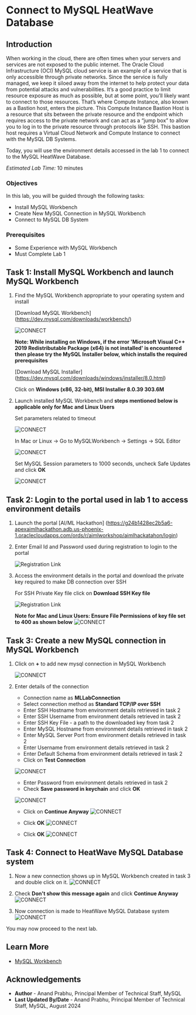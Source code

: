 # Connect to MySQL HeatWave Database

## Introduction

When working in the cloud, there are often times when your servers and services are not exposed to the public internet. The Oracle Cloud Infrastructure (OCI) MySQL cloud service is an example of a service that is only accessible through private networks. Since the service is fully managed, we keep it siloed away from the internet to help protect your data from potential attacks and vulnerabilities. It’s a good practice to limit resource exposure as much as possible, but at some point, you’ll likely want to connect to those resources. That’s where Compute Instance, also known as a Bastion host, enters the picture. This Compute Instance Bastion Host is a resource that sits between the private resource and the endpoint which requires access to the private network and can act as a “jump box” to allow you to log in to the private resource through protocols like SSH.  This bastion host requires a Virtual Cloud Network and Compute Instance to connect with the MySQL DB Systems.

Today, you will use the environment details accessed in the lab 1 to connect to the MySQL HeatWave Database.

_Estimated Lab Time:_ 10 minutes

### Objectives

In this lab, you will be guided through the following tasks:

- Install MySQL Workbench
- Create New MySQL Connection in MySQL Workbench
- Connect to MySQL DB System

### Prerequisites

- Some Experience with MySQL Workbench
- Must Complete Lab 1

## Task 1: Install MySQL Workbench and launch MySQL Workbench

1. Find the MySQL Workbench appropriate to your operating system and install 

    [Download MySQL Workbench] (https://dev.mysql.com/downloads/workbench/)

    ![CONNECT](./images/01connect.png "Download MySQL Workbench")

    **Note: While installing on Windows, if the error 'Microsoft Visual C++ 2019 Redistributable Package (x64) is not installed' is encountered then please try the MySQL Installer below, which installs the required prerequisites**
    
    [Download MySQL Installer] (https://dev.mysql.com/downloads/windows/installer/8.0.html)
    
    Click on **Windows (x86, 32-bit), MSI Installer	8.0.39	303.6M**

2. Launch installed MySQL Workbench and **steps mentioned below is applicable only for Mac and Linux Users** 

   Set parameters related to timeout 

   ![CONNECT](./images/02connect.png "Launch MySQL Workbench")

   In Mac or Linux -> Go to MySQLWorkbench -> Settings -> SQL Editor 

   ![CONNECT](./images/03connect.png "MySQL Workbench Settings")

   Set MySQL Session parameters to 1000 seconds, uncheck Safe Updates and click **OK**

   ![CONNECT](./images/04connect.png "MySQL Workbench session parameters")


## Task 2: Login to the portal used in lab 1 to access environment details

1. Launch the portal [AI/ML Hackathon] (https://g24b1428ec2b5a6-apexaimlhackathon.adb.us-phoenix-1.oraclecloudapps.com/ords/r/aimlworkshop/aimlhackatahon/login)

2. Enter Email Id and Password used during registration to login to the portal 

   ![Registration Link](./images/04registrationpages.png "Click Sign In")
    
3. Access the environment details in the portal and download the private key required to make DB connection over SSH 
   
   For SSH Private Key file click on **Download SSH Key file**

   ![Registration Link](./images/05registrationpages.png "Download keys")

   **Note for Mac and Linux Users: Ensure File Permissions of key file set to 400 as shown below**
   ![CONNECT](./images/06connect.png "Ensure File Permissions are set correctly")


## Task 3: Create a new MySQL connection in MySQL Workbench 

1. Click on **+** to add new mysql connection in MySQL Workbench

   ![CONNECT](./images/05connect.png "Add new connection")

2. Enter details of the connection 
   * Connection name as **MLLabConnection** 
   * Select connection method as **Standard TCP/IP over SSH**
   * Enter SSH Hostname from environment details retrieved in task 2
   * Enter SSH Username from environment details retrieved in task 2
   * Enter SSH Key File - a path to the downloaded key from task 2 
   * Enter MySQL Hostname from environment details retrieved in task 2
   * Enter MySQL Server Port from environment details retrieved in task 2
   * Enter Username from environment details retrieved in task 2
   * Enter Default Schema from environment details retrieved in task 2
   * Click on **Test Connection**

   ![CONNECT](./images/07connect.png "")

   * Enter Password from environment details retrieved in task 2
   * Check **Save password in keychain** and click **OK**

    ![CONNECT](./images/08connect.png "")

   * Click on **Continue Anyway**
    ![CONNECT](./images/09connect.png "")

   * Click **OK**
    ![CONNECT](./images/10connect.png "")

   * Click **OK**
    ![CONNECT](./images/11connect.png "")


## Task 4: Connect to HeatWave MySQL Database system

1. Now a new connection shows up in MySQL Workbench created in task 3 and double click on it.
    ![CONNECT](./images/12connect.png "")

2. Check **Don't show this message again** and click **Continue Anyway** 
    ![CONNECT](./images/13connect.png "")

3. Now connection is made to HeatWave MySQL Database system 
    ![CONNECT](./images/14connect.png "")

You may now proceed to the next lab.

## Learn More

- [MySQL Workbench](https://www.mysql.com/products/workbench/)

## Acknowledgements

- **Author** - Anand Prabhu, Principal Member of Technical Staff, MySQL
- **Last Updated By/Date** - Anand Prabhu, Principal Member of Technical Staff, MySQL, August 2024
